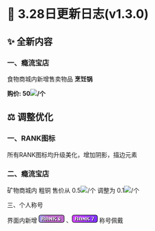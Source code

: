 # 🧾 3.28日更新日志(v1.3.0)

## ✨ **全新内容**



### **一、瘾流宝店**

食物商城内新增售卖物品 **烹饪锅**

**购价: 50**![](https://sjwx.easydoc.xyz/95040344/files/lc1mozac.png)**/个**



## ⚖ 调整优化



### 一、RANK图标

所有RANK图标均升级美化，增加阴影，描边元素



### 二、瘾流宝店

矿物商城内 粗铜 售价从 0.5![](https://sjwx.easydoc.xyz/95040344/files/lc1mozac.png)/个 调整为 0.1![](https://sjwx.easydoc.xyz/95040344/files/lc1mozac.png)/个



三、个人称号

界面内新增 ![](<../../.gitbook/assets/rank6 (2).png>) 、![](../../.gitbook/assets/rank7.png) 称号佩戴

